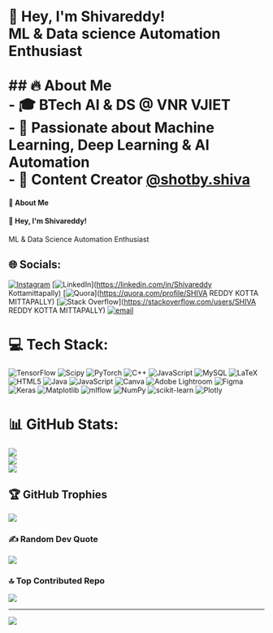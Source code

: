 # 👋 Hey, I'm Shivareddy!  <br>ML & Data science Automation Enthusiast  <br><br>## 🔥 About Me  <br>- 🎓 **BTech AI & DS @ VNR VJIET**  <br>- 🤖 Passionate about **Machine Learning, Deep Learning & AI Automation**  <br>- 📸 Content Creator [@shotby.shiva](https://www.instagram.com/shotby.shiva)  
<h4>💫 About Me</h3>
<h4>👋 Hey, I'm Shivareddy!</h4>
<p>ML & Data Science Automation Enthusiast</p>

## 🌐 Socials:
[![Instagram](https://img.shields.io/badge/Instagram-%23E4405F.svg?logo=Instagram&logoColor=white)](https://instagram.com/shivareddiee) [![LinkedIn](https://img.shields.io/badge/LinkedIn-%230077B5.svg?logo=linkedin&logoColor=white)](https://linkedin.com/in/Shivareddy Kottamittapally) [![Quora](https://img.shields.io/badge/Quora-%23B92B27.svg?logo=Quora&logoColor=white)](https://quora.com/profile/SHIVA REDDY KOTTA MITTAPALLY) [![Stack Overflow](https://img.shields.io/badge/-Stackoverflow-FE7A16?logo=stack-overflow&logoColor=white)](https://stackoverflow.com/users/SHIVA REDDY KOTTA MITTAPALLY) [![email](https://img.shields.io/badge/Email-D14836?logo=gmail&logoColor=white)](mailto:shivareddy.kottamittapally@gmail.com) 

# 💻 Tech Stack:
![TensorFlow](https://img.shields.io/badge/TensorFlow-%23FF6F00.svg?style=for-the-badge&logo=TensorFlow&logoColor=white) ![Scipy](https://img.shields.io/badge/SciPy-%230C55A5.svg?style=for-the-badge&logo=scipy&logoColor=%white) ![PyTorch](https://img.shields.io/badge/PyTorch-%23EE4C2C.svg?style=for-the-badge&logo=PyTorch&logoColor=white) ![C++](https://img.shields.io/badge/c++-%2300599C.svg?style=for-the-badge&logo=c%2B%2B&logoColor=white) ![JavaScript](https://img.shields.io/badge/javascript-%23323330.svg?style=for-the-badge&logo=javascript&logoColor=%23F7DF1E) ![MySQL](https://img.shields.io/badge/mysql-4479A1.svg?style=for-the-badge&logo=mysql&logoColor=white) ![LaTeX](https://img.shields.io/badge/latex-%23008080.svg?style=for-the-badge&logo=latex&logoColor=white) ![HTML5](https://img.shields.io/badge/html5-%23E34F26.svg?style=for-the-badge&logo=html5&logoColor=white) ![Java](https://img.shields.io/badge/java-%23ED8B00.svg?style=for-the-badge&logo=openjdk&logoColor=white) ![JavaScript](https://img.shields.io/badge/javascript-%23323330.svg?style=for-the-badge&logo=javascript&logoColor=%23F7DF1E) ![Canva](https://img.shields.io/badge/Canva-%2300C4CC.svg?style=for-the-badge&logo=Canva&logoColor=white) ![Adobe Lightroom](https://img.shields.io/badge/Adobe%20Lightroom-31A8FF.svg?style=for-the-badge&logo=Adobe%20Lightroom&logoColor=white) ![Figma](https://img.shields.io/badge/figma-%23F24E1E.svg?style=for-the-badge&logo=figma&logoColor=white) ![Keras](https://img.shields.io/badge/Keras-%23D00000.svg?style=for-the-badge&logo=Keras&logoColor=white) ![Matplotlib](https://img.shields.io/badge/Matplotlib-%23ffffff.svg?style=for-the-badge&logo=Matplotlib&logoColor=black) ![mlflow](https://img.shields.io/badge/mlflow-%23d9ead3.svg?style=for-the-badge&logo=numpy&logoColor=blue) ![NumPy](https://img.shields.io/badge/numpy-%23013243.svg?style=for-the-badge&logo=numpy&logoColor=white) ![scikit-learn](https://img.shields.io/badge/scikit--learn-%23F7931E.svg?style=for-the-badge&logo=scikit-learn&logoColor=white) ![Plotly](https://img.shields.io/badge/Plotly-%233F4F75.svg?style=for-the-badge&logo=plotly&logoColor=white)
# 📊 GitHub Stats:
![](https://github-readme-stats.vercel.app/api?username=codebyshivareddiee&theme=dark&hide_border=false&include_all_commits=false&count_private=false)<br/>
![](https://nirzak-streak-stats.vercel.app/?user=codebyshivareddiee&theme=dark&hide_border=false)<br/>
![](https://github-readme-stats.vercel.app/api/top-langs/?username=codebyshivareddiee&theme=dark&hide_border=false&include_all_commits=false&count_private=false&layout=compact)

## 🏆 GitHub Trophies
![](https://github-profile-trophy.vercel.app/?username=codebyshivareddiee&theme=calm&no-frame=false&no-bg=true&margin-w=4)

### ✍️ Random Dev Quote
![](https://quotes-github-readme.vercel.app/api?type=horizontal&theme=merko)

### 🔝 Top Contributed Repo
![](https://github-contributor-stats.vercel.app/api?username=codebyshivareddiee&limit=5&theme=dark&combine_all_yearly_contributions=true)

---
[![](https://visitcount.itsvg.in/api?id=codebyshivareddiee&icon=9&color=1)](https://visitcount.itsvg.in)

<!-- Proudly created with GPRM ( https://gprm.itsvg.in ) -->
